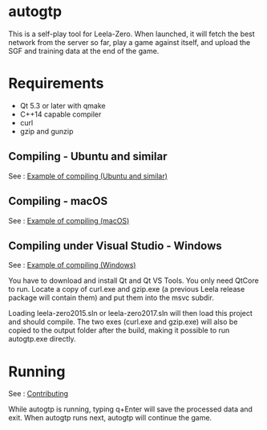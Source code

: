 # autogtp

This is a self-play tool for Leela-Zero. When launched, it will fetch the
best network from the server so far, play a game against itself, and upload
the SGF and training data at the end of the game.

# Requirements

* Qt 5.3 or later with qmake
* C++14 capable compiler
* curl
* gzip and gunzip

## Compiling - Ubuntu and similar

See : [Example of compiling (Ubuntu and similar)](https://github.com/wonderingabout/leela-zero/tree/minor-clearer-next#example-of-compiling---ubuntu--similar)

## Compiling - macOS

See : [Example of compiling (macOS)](https://github.com/wonderingabout/leela-zero/tree/minor-clearer-next#example-of-compiling---macos)

## Compiling under Visual Studio - Windows

See : [Example of compiling (Windows)](https://github.com/wonderingabout/leela-zero/tree/minor-clearer-next#example-of-compiling---windows)

You have to download and install Qt and Qt VS Tools. You only need QtCore to
run. Locate a copy of curl.exe and gzip.exe (a previous Leela release package
will contain them) and put them into the msvc subdir.

Loading leela-zero2015.sln or leela-zero2017.sln will then load this project
and should compile. The two exes (curl.exe and gzip.exe) will also be copied to
the output folder after the build, making it possible to run autogtp.exe
directly.

# Running

See : [Contributing](https://github.com/wonderingabout/leela-zero/tree/minor-clearer-next#contributing)

While autogtp is running, typing q+Enter will save the processed data and exit. When autogtp runs next, autogtp will continue the game.
